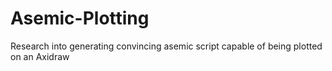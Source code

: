 # Asemic-Plotting
Research into generating convincing asemic script capable of being plotted on an Axidraw
